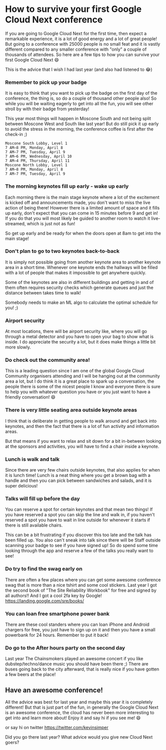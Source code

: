 # How to survive your first Google Cloud Next conference

If you are going to Google Cloud Next for the first time, then expect a remarkable experience, it is a lot of good energy and a lot of great people! But going to a conference with 25000 people is no small feat and it is vastly different compared to any smaller conference with "only" a couple of thousands of attendees. So here are a few tips to how you can survive your first Google Cloud Next 😄

This is the advice that I wish I had last year (and also had listened to 😂)

### Remember to pick up your badge

It is easy to think that you want to pick up the badge on the first day of the conference, the thing is, so do a couple of thousand other people also! So while you will be waiting eagerly to get into all the fun, you will see other stroll by with their badge from yesterday!

This year most things will happen in Moscone South and not being split between Moscone West and South like last year! But do still pick it up early to avoid the stress in the morning, the conference coffee is first after the check-in ;)

```
Moscone South Lobby, Level 1
7 AM–8 PM, Monday, April 8
7 AM–7 PM, Tuesday, April 9
7 AM–6 PM, Wednesday, April 10
7 AM–4 PM, Thursday, April 11
Moscone North Lobby, Level 1
7 AM–8 PM, Monday, April 8
7 AM–7 PM, Tuesday, April 9
```

### The morning keynotes fill up early - wake up early

Each morning there is the main stage keynote where a lot of the excitement is kicked off and announcements made, you don't want to miss the live action of being there! However there is a limited amount of space and it fills up early, don't expect that you can come in 15 minutes before 9 and get in! If you do that you will most likely be guided to another room to watch it live-streamed, which is just not as fun!

So get up early and be ready for when the doors open at 8am to get into the main stage!

### Don't plan to go to two keynotes back-to-back

It is simply not possible going from another keynote area to another keynote area in a short time. Whenever one keynote ends the hallways will be filled with a lot of people that makes it impossible to get anywhere quickly.

Some of the keynotes are also in different buildings and getting in and of them often requires security checks which generate queues and just the distance between takes time to walk!

Somebody needs to make an ML algo to calculate the optimal schedule for you! ;)

### Airport security

At most locations, there will be airport security like, where you will go through a metal detector and you have to open your bag to show what is inside. I do appreciate the security a lot, but it does make things a little bit more slowly.

### Do check out the community area!

This is a leading question since I am one of the global Google Cloud Community organisers attending and I will be hanging out at the community area a lot, but I do think it is a great place to spark up a conversation, the people there is some of the nicest people I know and everyone there is sure to help you with whatever question you have or you just want to have a friendly conversation! 😄

### There is very little seating area outside keynote areas

I think that is deliberate in getting people to walk around and get back into keynotes, and then the fact that there is a lot of fun activity and information areas.

But that means if you want to relax and sit down for a bit in-between looking at the sponsors and activities, you will have to find a chair inside a keynote.

### Lunch is walk and talk

Since there are very few chairs outside keynotes, that also applies for when it is lunch time! Lunch is a neat thing where you get a brown bag with a handle and then you can pick between sandwiches and salads, and it is super delicious! 

### Talks will fill up before the day

You can reserve a spot for certain keynotes and that mean two things! If you have reserved a spot you can skip the line and walk in, if you haven't reserved a spot you have to wait in line outside for whenever it starts if there is still available chairs.

This can be a bit frustrating if you discover this too late and the talk has been filled up. You also can't sneak into talk since there will be Staff outside scanning your badge to see if you have signed up! So do spend some time looking through the app and reserve a few of the talks you really want to see!

### Do try to find the swag early on

There are often a few places where you can get some awesome conference swag that is more than a nice tshirt and some cool stickers. Last year I got the second book of "The Site Reliability Workbook" for free and signed by all authors!! And I got a cool 2fa key by Google! <https://landing.google.com/sre/books/>

### You can loan free smartphone power bank

There are these cool standers where you can loan iPhone and Android chargers for free, you just have to sign up on it and then you have a small powerbank for 24 hours. Remember to put it back!

### Do go to the After hours party on the second day

Last year The Chainsmokers played an awesome concert if you like dubstep/techno/dance music you should have been there ;) There are buses going back to the city afterward, that is really nice if you have gotten a few beers at the place!

## Have an awesome conference!

All the advice was best for last year and maybe this year it is completely different! But that is just part of the fun, in generally the Google Cloud Next is an awesome conference, the cloud has never been more interesting to get into and learn more about! Enjoy it and say hi if you see me! 😄

or say hi on twitter https://twitter.com/kevinsimper

Did you go there last year? What advice would you give new Cloud Next goers?